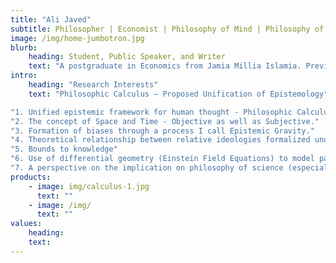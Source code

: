 ```yaml
---
title: "Ali Javed"
subtitle: Philosopher | Economist | Philosophy of Mind | Philosophy of Physics | Philosophy of Science | Philosophy of Religion
image: /img/home-jumbotron.jpg
blurb:
    heading: Student, Public Speaker, and Writer
    text: "A postgraduate in Economics from Jamia Millia Islamia. Previously studied Philosophy, Politics and Economics in bachelors from Amity University. Intrigued by problems of epistemology, uncertainty, expectations theory and philosophy of science & religion. Working on the intersection of philosophy, physics, economics, politics and psychology in pursuit of a unified epistemology. Also holds interest in Machine Learning and General Artificial Intelligence."
intro:
    heading: "Research Interests"
    text: "Philosophic Calculus – Proposed Unification of Epistemology"

"1. Unified epistemic framework for human thought - Philosophic Calculus."
"2. The concept of Space and Time - Objective as well as Subjective."
"3. Formation of biases through a process I call Epistemic Gravity."
"4. Theoretical relationship between relative ideologies formalized under Relative Expectations Integral." 
"5. Bounds to knowledge"
"6. Use of differential geometry (Einstein Field Equations) to model paradigms under the framework of Philosophic Calculus."
"7. A perspective on the implication on philosophy of science (especially Quantum Information Theory & String Theory) and philosophy of religion (especially the idea of God)."
products:
    - image: img/calculus-1.jpg
      text: ""
    - image: /img/
      text: ""
values:
    heading:
    text:
---
```

